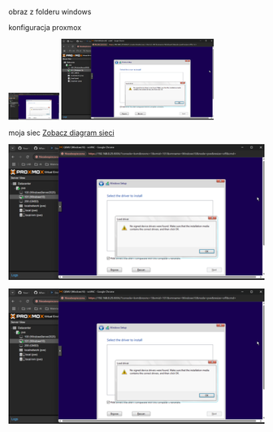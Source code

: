 obraz z folderu windows 

konfiguracja proxmox

<img src="02-windows/1.png" width="100" alt="Diagram sieci przedstawiający konfigurację hostów w laboratorium Proxmox.">









<img src="02-windows/1.png" width="300">

moja siec [Zobacz diagram sieci](02-windows/1.png)


![Diagram sieci](02-windows/1.png)


<img src="windows/1.png" alt="Tekst alternatywny">